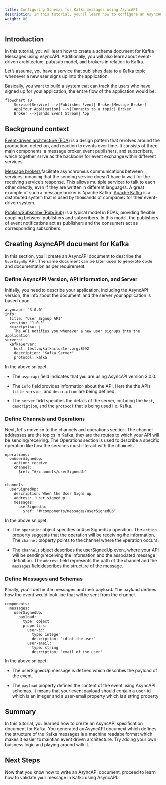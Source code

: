 ```yaml
---
title: Configuring Schemas for Kafka messages using AsyncAPI
description: In this tutorial, you'll learn how to configure an AsyncAPI document for Kafka messages.
weight: 80
---
```


## Introduction

In this tutorial, you will learn how to create a schema document for Kafka Messages using AsyncAPI. Additionally, you will also learn about event-driven architecture, pub/sub model, and brokers in relation to Kafka. 
  
Let’s assume, you have a service that publishes data to a Kafka topic whenever a new user signs up into the application.

Basically, you want to build a system that can track the users who have signed up for your application, the entire flow of the application would be:

```mermaid
flowchart TD
    Service[Service] -->|Publishes Event| Broker[Message Broker]
    App[Your Application] -->|Connects to a topic| Broker
    Broker -->|Sends Event Stream| App
```    


## Background context

[Event-driven architecture (EDA)](/docs/tutorials/getting-started/event-driven-architectures) is a design pattern that revolves around the production, detection, and reaction to events over time. It consists of three main components: a message broker, event publishers, and subscribers, which together serve as the backbone for event exchange within different services. 

[Message brokers](/docs/tutorials/getting-started/event-driven-architectures#message-broker) facilitate asynchronous communications between services, meaning that the sending service doesn't have to wait for the receiving service's response. This allows multiple services to talk to each other directly, even if they are written in different languages. A great example of such a message broker is Apache Kafka. [Apache Kafka](https://kafka.apache.org/) is a distributed system that is used by thousands of companies for their event-driven system.

[Publish/Subscribe (Pub/Sub)](/docs/tutorials/getting-started/event-driven-architectures#publishersubscriber) is a typical model in EDAs, providing flexible coupling between publishers and subscribers. In this model, the publishers of event notifications act as publishers and the consumers act as corresponding subscribers.

## Creating AsyncAPI document for Kafka

In this section, you’ll create an AsyncAPI document to describe the `UserSignUp` API. The same document can be later used to generate code and documentation as per requirement. 

### Define AsyncAPI Version, API Information, and Server

Initially, you need to describe your application, including the AsyncAPI version, the info about the document, and the server your application is based upon.

```
asyncapi: "3.0.0"
info:
  title: "User Signup API"
  version: "1.0.0"
  description: |
    The API notifies you whenever a new user signups into the application
servers:
  kafkaServer:
    host: test.mykafkacluster.org:8092
    description: "Kafka Server"
    protocol: kafka
```

In the above snippet:

- The `asyncapi` field indicates that you are using AsyncAPI version 3.0.0.
  
- The `info` field provides information about the API. Here the the APIs `title`, `version`, and `description` are being defined.
  
- The `server` field specifies the details of the server, including the `host`, `description`, and the `protocol` that is being used i.e. Kafka.

### Define Channels and Operations

Next, let's move on to the channels and operations section. The channel addresses are the topics in Kafka, they are the routes to which your API will be sending/receiving. The Operations section is used to describe a specific operation like how the services must interact with the channels.

```
operations:
  onUserSignedUp:
    action: receive
    channel:
      $ref: "#/channels/userSignedUp"


channels:
  userSignedUp:
    description: When the User Signs up
    address: 'user_signedup'
    messages:
      userSignedUp:
        $ref: "#/components/messages/userSignedUp"
```

In the above snippet:

- The `operation` object specifies onUserSignedUp operation. The `action` property suggests that the operation will be receiving the information. The `channel` property points to the channel where the operation occurs.
  
- The `channels` object describes the userSignedUp event, where your API will be sending/receiving the information and the associated message definition. The `address` field represents the path of the channel and the `messages` field describes the structure of the message. 

### Define Messages and Schemas

Finally, you'll define the messages and their payload. The payload defines how the event would look line that will be sent from the channel.

```
components:
  messages:
    userSignedUp:
      payload:
        type: object
        properties:
          user-id:
            type: integer
            description: "id of the user"
          user-email:
            type: string
            description: "email of the user"
```

In the above snippet:

- The userSignedUp message is defined which describes the payload of the event.
  
- The `payload` property defines the content of the event using AsyncAPI schemas. It means that your event payload should contain a user-id which is an integer and a user-email property which is a string property

## Summary

In this tutorial, you learned how to create an AsyncAPI specification document for Kafka. You generated an AsyncAPI document which defines the structure of the Kafka messages in a machine readabe format which makes it easier to maintian event driven architecture. Try adding your own buisness logic and playing around with it.

## Next Steps

Now that you know how to write an AsyncAPI document, proceed to learn how to validate your message in Kafka using AsyncAPI.
